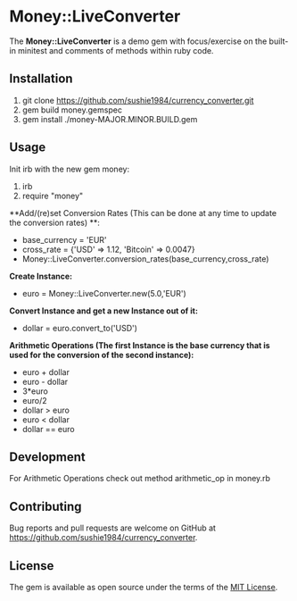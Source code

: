 # Money::LiveConverter

The **Money::LiveConverter** is a demo gem with focus/exercise on the built-in minitest and comments of methods within ruby code.

## Installation

1. git clone https://github.com/sushie1984/currency_converter.git <br />
2. gem build money.gemspec <br />
3. gem install ./money-MAJOR.MINOR.BUILD.gem <br />

## Usage

Init irb with the new gem money: <br />
1. irb <br />
2. require "money" <br />

**Add/(re)set Conversion Rates (This can be done at any time to update the conversion rates) **: <br />
* base_currency = 'EUR' <br />
* cross_rate = {'USD' => 1.12, 'Bitcoin' => 0.0047} <br />
* Money::LiveConverter.conversion_rates(base_currency,cross_rate)

**Create Instance:**<br />
* euro = Money::LiveConverter.new(5.0,'EUR')

**Convert Instance and get a new Instance out of it:**<br />
* dollar = euro.convert_to('USD')

**Arithmetic Operations (The first Instance is the base currency that is used for the conversion of the second instance):**<br />
* euro + dollar <br />
* euro - dollar <br />
* 3*euro <br />
* euro/2 <br />
* dollar > euro <br />
* euro < dollar <br />
* dollar == euro
 
## Development

For Arithmetic Operations check out method arithmetic_op in money.rb

## Contributing

Bug reports and pull requests are welcome on GitHub at https://github.com/sushie1984/currency_converter.

## License
The gem is available as open source under the terms of the [MIT License](http://opensource.org/licenses/MIT).

